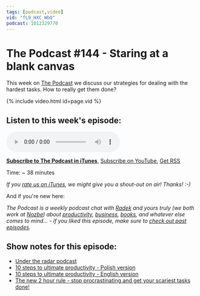 ```yaml
---
tags: [podcast,video]
vid: "fL9_HXC_WbQ"
podcast: 1012329770
---
```


# The Podcast #144 - Staring at a blank canvas

This week on [The Podcast][p] we discuss our strategies for dealing with the hardest tasks. How to really get them done?

{% include video.html id=page.vid %}

<!--More-->

## Listen to this week's episode:

<audio controls>
<source src="https://files.nozbe.com/podcast/144.mp3" type="audio/mpeg">
</audio>

**[Subscribe to The Podcast in iTunes][i]**, [Subscribe on YouTube][y], [Get RSS][rss]

Time: ~ 38 minutes

*If you [rate us on iTunes][i], we might give you a shout-out on air! Thanks! :-)*

And if you're new here:

*The Podcast is a weekly podcast chat with [Radek][r] and yours truly (we both work at [Nozbe][n]) about [productivity](/productivity), [business](/business), [books](/books), and whatever else comes to mind… - if you liked this episode, make sure to [check out past episodes](/podcast).*

## Show notes for this episode:

  * [Under the radar podcast](https://www.relay.fm/radar)
  * [10 steps to ultimate productivity - Polish version](https://kursproduktywnosci.pl/)
  * [10 steps to ultimate productivity - English version](https://productivitycourse.com/)
  * [The new 2 hour rule - stop procrastinating and get your scariest tasks done!](https://sliwinski.com/2hours/)

[y]: https://michael.gratis/thepodcastyt
[rss]: https://thepodcast.fm/episodes?format=RSS
[e]: /podcast-144
[p]: /podcast
[n]: https://michael.gratis/nozbe
[r]: https://michael.gratis/radex
[i]: https://michael.gratis/thepodcast
[o]: https://michael.gratis/ipadonly
